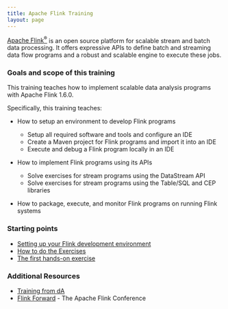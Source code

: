 ```yaml
---
title: Apache Flink Training
layout: page
---
```


[Apache Flink<sup>&reg;</sup>](http://flink.apache.org) is an open source platform for scalable stream and batch data processing. It offers expressive APIs to define batch and streaming data flow programs and a robust and scalable engine to execute these jobs.


### Goals and scope of this training

This training teaches how to implement scalable data analysis programs with Apache Flink 1.6.0.

Specifically, this training teaches:

- How to setup an environment to develop Flink programs
  - Setup all required software and tools and configure an IDE
  - Create a Maven project for Flink programs and import it into an IDE
  - Execute and debug a Flink program locally in an IDE

- How to implement Flink programs using its APIs
  - Solve exercises for stream programs using the DataStream API
  - Solve exercises for stream programs using the Table/SQL and CEP libraries

- How to package, execute, and monitor Flink programs on running Flink systems

### Starting points

- [Setting up your Flink development environment]({{site.baseurl}}/devEnvSetup.html)
- [How to do the Exercises]({{site.baseurl}}/howto-exercises.html)
- [The first hands-on exercise]({{site.baseurl}}/exercises/rideCleansing.html)

### Additional Resources

- [Training from dA](https://www.da-platform.com/training)
- [Flink Forward](https://flink-forward.org) - The Apache Flink Conference
